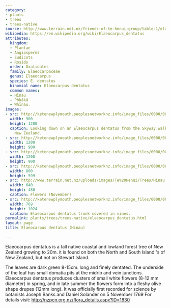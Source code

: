 ```yaml
---
category:
- plants
- trees
- trees-native
source: http://www.terrain.net.nz/friends-of-te-henui-group/table-1/elaeocarpus-dentatus-hinau.html
wikipedia: https://en.wikipedia.org/wiki/Elaeocarpus_dentatus
attributes:
  kingdom:
  - Plantae
  - Angiosperms
  - Eudicots
  - Rosids
  order: Oxalidales
  family: Elaeocarpaceae
  genus: Elaeocarpus
  species: E. dentatus
  binomial name: Elaeocarpus dentatus
  common names:
  - Hīnau
  - Pōkākā
  - Whīnau.
images:
- src: http://ketenewplymouth.peoplesnetworknz.info/image_files/0000/0007/7009/Hinau__Elaeocarpus_dentatus_-005.JPG
  width: 900
  height: 1200
  caption: Looking down on an Elaeocarpus dentatus from the Skyway walkway, Westland,
    New Zealand.
- src: http://ketenewplymouth.peoplesnetworknz.info/image_files/0000/0007/7014/Hinau__Elaeocarpus_dentatus_-007.JPG
  width: 1200
  height: 900
- src: http://ketenewplymouth.peoplesnetworknz.info/image_files/0000/0007/6999/Hinau__Elaeocarpus_dentatus_.JPG
  width: 1200
  height: 900
- src: http://ketenewplymouth.peoplesnetworknz.info/image_files/0000/0007/7004/Hinau__Elaeocarpus_dentatus_-004.JPG
  width: 800
  height: 599
- src: http://www.terrain.net.nz/uploads/images/Te%20Henui/Trees/Hinau.jpg
  width: 640
  height: 480
  caption: Flowers (November)
- src: http://ketenewplymouth.peoplesnetworknz.info/image_files/0000/0005/1844/Elaeocarpus_dentatus__h%C4%ABnau__.JPG
  width: 769
  height: 1024
  caption: Elaeocarpus dentatus trunk covered in vines.
permalink: plants/trees/trees-native/elaeocarpus_dentatus.html
layout: page
title: Elaeocarpus dentatus (Hinau)

---
```

Elaeocarpus dentatus is a tall native coastal and lowland forest tree of New Zealand growing to 20m. it is found on both the North and South Island''s of New Zealand, but not on Stewart Island. 

The leaves are dark green 8-15cm. long and finely dentated. The underside of the leaf has small domatia pits at the midrib and vein junctions.
Elaeocarpus dentatus produces clusters of small white flowers (8-12 mm diameter) in spring, and in late summer the flowers form into a fleshy olive shape drupes (12mm long).
It was officially first recorded for science by botanists Joseph Banks and Daniel Solander on 5 November 1769
For details visit: <a href="http://nzpcn.org.nz/flora_details.aspx?ID=1830" target="_blank">http://nzpcn.org.nz/flora_details.aspx?ID=1830</a>
